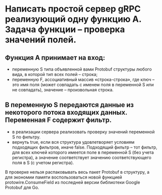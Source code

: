  # Написать простой сервер gRPC реализующий одну функцию A. Задача функции – проверка значений полей.  
 ## Функция A принимает на вход: 
 - переменную S типа объявленной вами Protobuf структуры любого вида, в которой тип всех полей – строка; 
 - переменную F, ассоциативный массив «строка-строка», где ключ – это имя поля (может совпадать с именем поля в переменной S или не совпадать), значение – произвольная строка. 
 
 ## В переменную S передаются данные из некоторого потока входящих данных. Переменная F содержит фильтр. 
 - в реализации сервера реализовать проверку значений переменной S по фильтру. 
 - вернуть true, если вся структура удовлетворяет условиям подходящих фильтров, иначе false. Подходящий фильтр – тот фильтр, для всех ключей которого имеется поле в переменной S (без учета регистра), а значение соответствует значению соответствующего поля в S (с учетом регистра). 
 
 В проверке нельзя распаковывать весь пакет Protobuf в структуру, а для экономии памяти воспользоваться новой функцией protowire.ConsumeField из последней версии библиотеки Google Protobuf для Go. 
 
